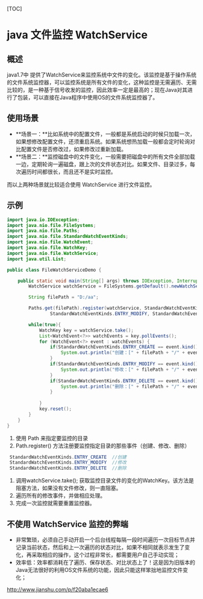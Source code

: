 [TOC]



# java 文件监控 WatchService

## 概述

java1.7中 提供了WatchService来监控系统中文件的变化。该监控是基于操作系统的文件系统监控器，可以监控系统是所有文件的变化，这种监控是无需遍历、无需比较的，是一种基于信号收发的监控，因此效率一定是最高的；现在Java对其进行了包装，可以直接在Java程序中使用OS的文件系统监控器了。

## 使用场景

- **场景一：**比如系统中的配置文件，一般都是系统启动的时候只加载一次，如果想修改配置文件，还须重启系统。如果系统想热加载一般都会定时轮询对比配置文件是否修改过，如果修改过重新加载。
- **场景二：**监控磁盘中的文件变化，一般需要把磁盘中的所有文件全部加载一边，定期轮询一遍磁盘，跟上次的文件状态对比。如果文件、目录过多，每次遍历时间都很长，而且还不是实时监控。

而以上两种场景就比较适合使用 WatchService 进行文件监控。

## 示例

```Java
import java.io.IOException;
import java.nio.file.FileSystems;
import java.nio.file.Paths;
import java.nio.file.StandardWatchEventKinds;
import java.nio.file.WatchEvent;
import java.nio.file.WatchKey;
import java.nio.file.WatchService;
import java.util.List;

public class FileWatchServiceDemo {

    public static void main(String[] args) throws IOException, InterruptedException {
        WatchService watchService = FileSystems.getDefault().newWatchService();

        String filePath = "D:/aa";

        Paths.get(filePath).register(watchService, StandardWatchEventKinds.ENTRY_CREATE,
                StandardWatchEventKinds.ENTRY_MODIFY, StandardWatchEventKinds.ENTRY_DELETE);

        while(true){
            WatchKey key = watchService.take();
            List<WatchEvent<?>> watchEvents = key.pollEvents();
            for (WatchEvent<?> event : watchEvents) {
                if(StandardWatchEventKinds.ENTRY_CREATE == event.kind()){
                    System.out.println("创建：[" + filePath + "/" + event.context() + "]");
                }
                if(StandardWatchEventKinds.ENTRY_MODIFY == event.kind()){
                    System.out.println("修改：[" + filePath + "/" + event.context() + "]");
                }
                if(StandardWatchEventKinds.ENTRY_DELETE == event.kind()){
                    System.out.println("删除：[" + filePath + "/" + event.context() + "]");
                }
                
            }
            key.reset();
        }
    }
}

```

1. 使用 Path 来指定要监控的目录
2. Path.register() 方法注册要监控指定目录的那些事件（创建、修改、删除）

```Java
 StandardWatchEventKinds.ENTRY_CREATE  //创建
 StandardWatchEventKinds.ENTRY_MODIFY  //修改
 StandardWatchEventKinds.ENTRY_DELETE  //删除
```

1. 调用watchService.take(); 获取监控目录文件的变化的WatchKey。该方法是阻塞方法，如果没有文件修改，则一直阻塞。
2. 遍历所有的修改事件，并做相应处理。
3. 完成一次监控就需要重置监控器。

## 不使用 WatchService 监控的弊端

- 非常繁琐，必须自己手动开启一个后台线程每隔一段时间遍历一次目标节点并记录当前状态，然后和上一次遍历的状态对比，如果不相同就表示发生了变化，再采取相应的操作，这个过程非常长，都需要用户自己手动实现；
- 效率低：效率都消耗在了遍历、保存状态、对比状态上了！这是因为旧版本的Java无法很好的利用OS文件系统的功能，因此只能这样笨拙地监控文件变化；

http://www.jianshu.com/p/f20aba1ecae6